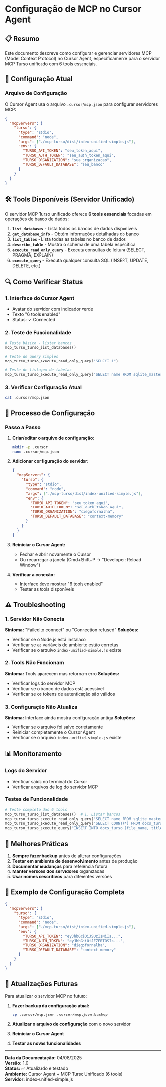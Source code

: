 # Configuração de MCP no Cursor Agent

## 📋 Resumo

Este documento descreve como configurar e gerenciar servidores MCP (Model Context Protocol) no Cursor Agent, especificamente para o servidor MCP Turso unificado com 6 tools essenciais.

## 🔧 Configuração Atual

### Arquivo de Configuração
O Cursor Agent usa o arquivo `.cursor/mcp.json` para configurar servidores MCP:

```json
{
  "mcpServers": {
    "turso": {
      "type": "stdio",
      "command": "node",
      "args": ["./mcp-turso/dist/index-unified-simple.js"],
      "env": {
        "TURSO_API_TOKEN": "seu_token_aqui",
        "TURSO_AUTH_TOKEN": "seu_auth_token_aqui",
        "TURSO_ORGANIZATION": "sua_organizacao",
        "TURSO_DEFAULT_DATABASE": "seu_banco"
      }
    }
  }
}
```

## 🛠️ Tools Disponíveis (Servidor Unificado)

O servidor MCP Turso unificado oferece **6 tools essenciais** focadas em operações de banco de dados:

1. **`list_databases`** - Lista todos os bancos de dados disponíveis
2. **`get_database_info`** - Obtém informações detalhadas do banco
3. **`list_tables`** - Lista todas as tabelas no banco de dados
4. **`describe_table`** - Mostra o schema de uma tabela específica
5. **`execute_read_only_query`** - Executa consultas de leitura (SELECT, PRAGMA, EXPLAIN)
6. **`execute_query`** - Executa qualquer consulta SQL (INSERT, UPDATE, DELETE, etc.)

## 🔍 Como Verificar Status

### 1. Interface do Cursor Agent
- Avatar do servidor com indicador verde
- Texto "6 tools enabled"
- Status: ✓ Connected

### 2. Teste de Funcionalidade
```python
# Teste básico - listar bancos
mcp_turso_turso_list_databases()

# Teste de query simples
mcp_turso_turso_execute_read_only_query("SELECT 1")

# Teste de listagem de tabelas
mcp_turso_turso_execute_read_only_query("SELECT name FROM sqlite_master WHERE type='table'")
```

### 3. Verificar Configuração Atual
```bash
cat .cursor/mcp.json
```

## 🚀 Processo de Configuração

### Passo a Passo

1. **Criar/editar o arquivo de configuração:**
   ```bash
   mkdir -p .cursor
   nano .cursor/mcp.json
   ```

2. **Adicionar configuração do servidor:**
   ```json
   {
     "mcpServers": {
       "turso": {
         "type": "stdio",
         "command": "node",
         "args": ["./mcp-turso/dist/index-unified-simple.js"],
         "env": {
           "TURSO_API_TOKEN": "seu_token_aqui",
           "TURSO_AUTH_TOKEN": "seu_auth_token_aqui",
           "TURSO_ORGANIZATION": "diegofornalha",
           "TURSO_DEFAULT_DATABASE": "context-memory"
         }
       }
     }
   }
   ```

3. **Reiniciar o Cursor Agent:**
   - Fechar e abrir novamente o Cursor
   - Ou recarregar a janela (Cmd+Shift+P → "Developer: Reload Window")

4. **Verificar a conexão:**
   - Interface deve mostrar "6 tools enabled"
   - Testar as tools disponíveis

## ⚠️ Troubleshooting

### 1. Servidor Não Conecta
**Sintoma:** "Failed to connect" ou "Connection refused"
**Soluções:**
- Verificar se o Node.js está instalado
- Verificar se as variáveis de ambiente estão corretas
- Verificar se o arquivo `index-unified-simple.js` existe

### 2. Tools Não Funcionam
**Sintoma:** Tools aparecem mas retornam erro
**Soluções:**
- Verificar logs do servidor MCP
- Verificar se o banco de dados está acessível
- Verificar se os tokens de autenticação são válidos

### 3. Configuração Não Atualiza
**Sintoma:** Interface ainda mostra configuração antiga
**Soluções:**
- Verificar se o arquivo foi salvo corretamente
- Reiniciar completamente o Cursor Agent
- Verificar se o arquivo `index-unified-simple.js` existe

## 📊 Monitoramento

### Logs do Servidor
- Verificar saída no terminal do Cursor
- Verificar arquivos de log do servidor MCP

### Testes de Funcionalidade
```python
# Teste completo das 6 tools
mcp_turso_turso_list_databases()  # 1. Listar bancos
mcp_turso_turso_execute_read_only_query("SELECT name FROM sqlite_master WHERE type='table'")  # 2. Listar tabelas
mcp_turso_turso_execute_read_only_query("SELECT COUNT(*) FROM docs_turso")  # 3. Contagem
mcp_turso_turso_execute_query("INSERT INTO docs_turso (file_name, title, content) VALUES ('teste.md', 'Teste', 'Conteúdo')")  # 4. Inserção
```

## 🎯 Melhores Práticas

1. **Sempre fazer backup** antes de alterar configurações
2. **Testar em ambiente de desenvolvimento** antes de produção
3. **Documentar mudanças** para referência futura
4. **Manter versões dos servidores** organizadas
5. **Usar nomes descritivos** para diferentes versões

## 📝 Exemplo de Configuração Completa

```json
{
  "mcpServers": {
    "turso": {
      "type": "stdio",
      "command": "node",
      "args": ["./mcp-turso/dist/index-unified-simple.js"],
      "env": {
        "TURSO_API_TOKEN": "eyJhbGciOiJSUzI1NiIs...",
        "TURSO_AUTH_TOKEN": "eyJhbGciOiJFZERTQSIs...",
        "TURSO_ORGANIZATION": "diegofornalha",
        "TURSO_DEFAULT_DATABASE": "context-memory"
      }
    }
  }
}
```

## 🔄 Atualizações Futuras

Para atualizar o servidor MCP no futuro:

1. **Fazer backup da configuração atual:**
   ```bash
   cp .cursor/mcp.json .cursor/mcp.json.backup
   ```

2. **Atualizar o arquivo de configuração** com o novo servidor

3. **Reiniciar o Cursor Agent**

4. **Testar as novas funcionalidades**

---

**Data da Documentação:** 04/08/2025  
**Versão:** 1.0  
**Status:** ✅ Atualizado e testado  
**Ambiente:** Cursor Agent + MCP Turso Unificado (6 tools)  
**Servidor:** index-unified-simple.js 